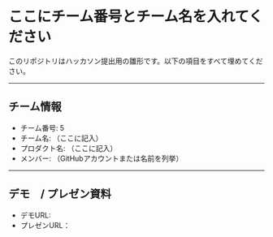 # ここにチーム番号とチーム名を入れてください

このリポジトリはハッカソン提出用の雛形です。以下の項目をすべて埋めてください。

---

## チーム情報
- チーム番号: 5
- チーム名: （ここに記入）
- プロダクト名: （ここに記入）
- メンバー: （GitHubアカウントまたは名前を列挙）

---

## デモ　/ プレゼン資料
- デモURL: 
- プレゼンURL：
